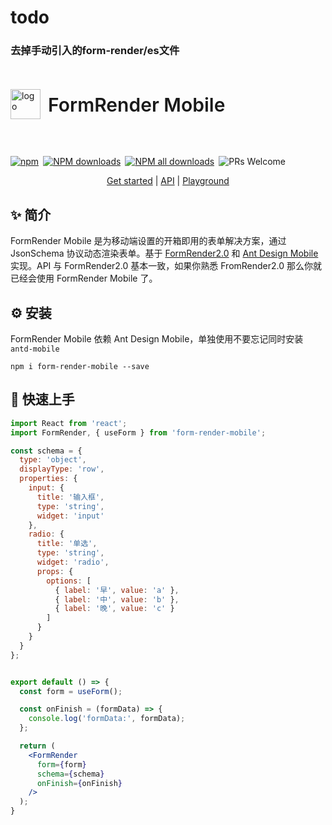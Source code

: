 # todo
### 去掉手动引入的form-render/es文件
<div style="display:flex;align-items:center;margin-bottom:24px">
  <img src="https://img.alicdn.com/tfs/TB17UtINiLaK1RjSZFxXXamPFXa-606-643.png" alt="logo" width="48px"/>
  <h4 style="font-size:30px;font-weight:600;display:inline-block;margin-left:12px">FormRender Mobile</h4>
</div>
<p style="display:flex;justify-content:space-between;width:440px">
  <a href="https://www.npmjs.com/package/form-render-mobile?_blank">
    <img alt="npm" src="https://img.shields.io/npm/v/form-render-mobile.svg?maxAge=3600&style=flat-square">
  </a>
  <a href="https://npmjs.org/package/form-render-mobile">
    <img alt="NPM downloads" src="https://img.shields.io/npm/dm/fform-render-mobile.svg?style=flat-square">
  </a>
  <a href="https://npmjs.org/package/form-render-mobile">
    <img alt="NPM all downloads" src="https://img.shields.io/npm/dt/form-render-mobile.svg?style=flat-square">
  </a>
  <a>
    <img alt="PRs Welcome" src="https://img.shields.io/badge/PRs-welcome-brightgreen.svg?style=flat-square">
  </a>
</p>


<p align="center">
  <a href="https://xrender.fun/form-render-mobile">Get started</a> | 
  <a href="https://xrender.fun/form-render-mobile/api">API</a> |
  <a href="https://xrender.fun/playground">Playground</a>
</p>

## ✨ 简介

FormRender Mobile 是为移动端设置的开箱即用的表单解决方案，通过 JsonSchema 协议动态渲染表单。基于 [FormRender2.0](https://xrender.fun/form-render) 和 [Ant Design Mobile](https://mobile.ant.design/zh/components/form/) 实现。API 与 FormRender2.0 基本一致，如果你熟悉 FromRender2.0 那么你就已经会使用 FormRender Mobile 了。

## ⚙️ 安装

FormRender Mobile 依赖 Ant Design Mobile，单独使用不要忘记同时安装 `antd-mobile`

```shell
npm i form-render-mobile --save
```

## 🚀 快速上手

```jsx
import React from 'react';
import FormRender, { useForm } from 'form-render-mobile';

const schema = {
  type: 'object',
  displayType: 'row',
  properties: {
    input: {
      title: '输入框',
      type: 'string',
      widget: 'input'
    },
    radio: {
      title: '单选',
      type: 'string',
      widget: 'radio',
      props: {
        options: [
          { label: '早', value: 'a' },
          { label: '中', value: 'b' },
          { label: '晚', value: 'c' }
        ]
      }
    }
  }
};


export default () => {
  const form = useForm();

  const onFinish = (formData) => {
    console.log('formData:', formData);
  };

  return (
    <FormRender 
      form={form} 
      schema={schema} 
      onFinish={onFinish}
    />
  );
}
```
